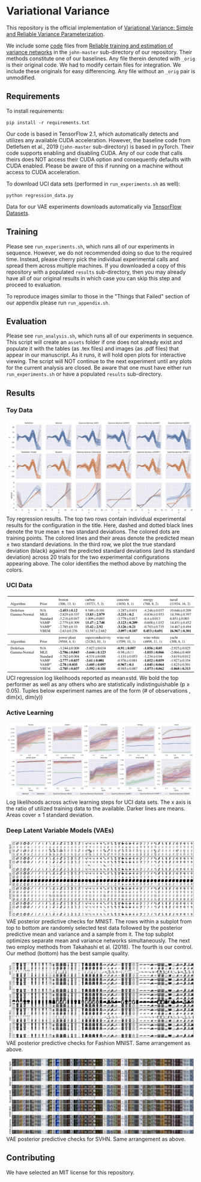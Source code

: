 # Variational Variance

This repository is the official implementation of 
[Variational Variance: Simple and Reliable Variance Parameterization](https://arxiv.org/). 

We include some [code](https://github.com/SkafteNicki/john) files from
[Reliable training and estimation of variance networks](https://arxiv.org/abs/1906.03260)
in the `john-master` sub-directory of our repository. Their methods constitute one of our baselines.
Any file therein denoted with `_orig` is their original code. We had to modify certain files for integration.
We include these originals for easy differencing. Any file without an `_orig` pair is unmodified.

## Requirements

To install requirements:
```setup
pip install -r requirements.txt
```

Our code is based in TensorFlow 2.1, which automatically detects and utilizes any available CUDA acceleration.
However, the baseline code from Detlefsen et al., 2019 (`john-master` sub-directory) is based in pyTorch.
Their code supports enabling and disabling CUDA.
Any of our code that calls theirs does NOT access their CUDA option and consequently defaults with CUDA enabled.
Please be aware of this if running on a machine without access to CUDA acceleration.

To download UCI data sets (performed in `run_experiments.sh` as well):
```setup
python regression_data.py
```

Data for our VAE experiments downloads automatically via [TensorFlow Datasets](https://www.tensorflow.org/datasets).

## Training

Please see `run_experiments.sh`, which runs all of our experiments in sequence. However, we do not recommended doing so
due to the required time. Instead, please cherry pick the individual experimental calls and spread them across multiple
machines. If you downloaded a copy of this repository with a populated `results` sub-directory, then you may already
have all of our original results in which case you can skip this step and proceed to evaluation.

To reproduce images similar to those in the "Things that Failed" section of our appendix please run `run_appendix.sh`.

## Evaluation

Please see `run_analysis.sh`, which runs all of our experiments in sequence. This script will create an `assets` folder
if one does not already exist and populate it with the tables (as .tex files) and images (as .pdf files) that appear in
our manuscript. As it runs, it will hold open plots for interactive viewing. The script will NOT continue to the next
experiment until any plots for the current analysis are closed. Be aware that one must have either run 
`run_experiments.sh` or have a populated `results` sub-directory.

## Results

### Toy Data
![Toy Data](assets/fig_toy.png)
Toy regression results. The top two rows contain individual experimental results for the
configuration in the title. Here, dashed and dotted black lines denote the true mean ± two standard
deviations. The colored dots are training points. The colored lines and their areas denote the predicted
mean ± two standard deviations. In the third row, we plot the true standard deviation (black) against
the predicted standard deviations (and its standard deviation) across 20 trials for the two experimental
configurations appearing above. The color identifies the method above by matching the colors.

### UCI Data
![UCI Regression Results](assets/uci_table.png)
UCI regression log likelihoods reported as mean±std. We bold the top performer as well as
any others who are statistically indistinguishable (p ≥ 0.05). Tuples below experiment names are of
the form (# of observations , dim(x), dim(y))

### Active Learning
![UCI Regression Results](assets/fig_al_ll.png)
Log likelihoods across active learning steps for UCI data sets. The x axis is the ratio of
utilized training data to the available. Darker lines are means. Areas cover ± 1 standard deviation.

### Deep Latent Variable Models (VAEs)
![UCI Regression Results](assets/fig_vae_samples_mnist.png)
VAE posterior predictive checks for MNIST. The rows within a subplot from top to bottom are randomly selected
test data followed by the posterior predictive mean and variance and a sample from it. The top subplot
optimizes separate mean and variance networks simultaneously. The next two employ methods from
Takahashi et al. (2018). The fourth is our control. Our method (bottom) has the best sample quality.

![UCI Regression Results](assets/fig_vae_samples_fashion_mnist.png)
VAE posterior predictive checks for Fashion MNIST. Same arrangement as above.

![UCI Regression Results](assets/fig_vae_samples_svhn_cropped.png)
VAE posterior predictive checks for SVHN. Same arrangement as above.

## Contributing

We have selected an MIT license for this repository.
